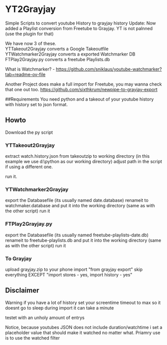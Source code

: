 # YT2Grayjay
Simple Scripts to convert youtube History to grayjay history
Update: Now added a Playlist conversion from Freetube to Grayjay. YT is not palnned (use the plugin for that)

We have now 3 of these.  
YTTakeout2Grayjay converts a Google Takeoutfile  
YTWatchmarker2Grayjay converts a exported Watchmarker DB   
FTPlay2Grayjay.py converts a freetube Playlists.db   

What is Watchmarker? - https://github.com/sniklaus/youtube-watchmarker?tab=readme-ov-file  

Another Project does make a full import for Freetube, you may wanna check that one out too.
https://github.com/sixthkrum/newpipe-to-grayjay-export

##Requirements
You need python and a takeout of your youtube history with history set to json format.


## Howto
Download the py script

### YTTakeout2Grayjay
extract watch.history.json from takeoutzip to working directory (in this example we use d:\python as our working directory)
adjust path in the script if using a different one.

run it.

### YTWatchmarker2Grayjay
export the Databasefile (its usually named date.database) renameit to watchmaker.database 
and put it into the working directory (same as with the other script)
run it

### FTPlay2Grayjay.py
export the Databasefile (its usually named freetube-playlists-date.db) renameit to freetube-playlists.db 
and put it into the working directory (same as with the other script)
run it

### To Grayjay
upload grayjay.zip to your phone
import "from grayjay export"
skip everything EXCEPT "import stores - yes, import history - yes"

## Disclaimer
Warning if you have a lot of history set your screentime timeout to max so it doesnt go to sleep during import
it can take a minute

testet with an unholy amount of entrys

Notice, because youtubes JSON does not include duration/watchtime i set a placeholder value that should make it watched no matter what.
Priamry use is to use the watched filter 
